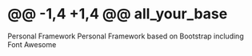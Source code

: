 @@ -1,4 +1,4 @@
all_your_base
=============

Personal Framework
Personal Framework based on Bootstrap including Font Awesome